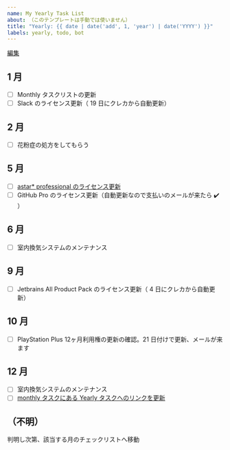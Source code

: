 ```yaml
---
name: My Yearly Task List
about: （このテンプレートは手動では使いません）
title: "Yearly: {{ date | date('add', 1, 'year') | date('YYYY') }}"
labels: yearly, todo, bot
---
```

[編集](https://github.com/ndxbn/ndxbn/edit/main/.github/ISSUE_TEMPLATE/zz38-yearly-todo.md)

## 1 月

- [ ] Monthly タスクリストの更新
- [ ] Slack のライセンス更新（ 19 日にクレカから自動更新）

## 2 月

- [ ] 花粉症の処方をしてもらう

## 5 月

- [ ] [astar* professional のライセンス更新](https://astah.change-vision.com/ja/faq/faq-license/pro-renew.html)
- [ ] GitHub Pro のライセンス更新（自動更新なので支払いのメールが来たら ✔️ ）

## 6 月

- [ ] 室内換気システムのメンテナンス

## 9 月

- [ ] Jetbrains All Product Pack のライセンス更新（ 4 日にクレカから自動更新）

## 10 月

- [ ] PlayStation Plus 12ヶ月利用権の更新の確認。21 日付けで更新、メールが来ます

## 12 月

- [ ] 室内換気システムのメンテナンス
- [ ] [monthly タスクにある Yearly タスクへのリンクを更新](https://github.com/ndxbn/ndxbn/edit/main/.github/ISSUE_TEMPLATE/zz35-monthly-todo.md)

## （不明）

判明し次第、該当する月のチェックリストへ移動
